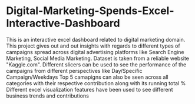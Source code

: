 # Digital-Marketing-Spends-Excel-Interactive-Dashboard
This is an interactive excel dashboard related to digital marketing domain. 
This project gives out and out insights with regards to different types of campaigns spread across digital advertising platforms like Search Engine Marketing, Social Media Marketing. 
Dataset is taken from a reliable website "Kaggle.com".
Different slicers can be used to see the performance of the campaigns from different perspectives like Day/Specific Campaign/Weekdays
Top 5 camapigns can also be seen across all categories with their respective contribution along with its running total %
Different excel visualization features have been used to see different business trends and contributions
